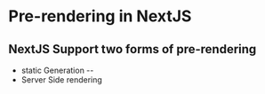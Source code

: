 #   Pre-rendering in NextJS 

## NextJS Support two forms of pre-rendering
- static Generation 
-- 
- Server Side rendering  
